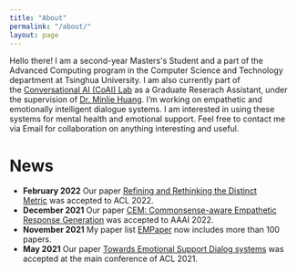 ```yaml
---
title: "About"
permalink: "/about/"
layout: page
---
```



Hello there! I am a second-year Masters's Student and a part of the Advanced Computing program in the Computer Science and Technology department at Tsinghua University. I am also currently part of the [Conversational AI (CoAI) Lab](http://coai.cs.tsinghua.edu.cn/) as a Graduate Reserach Assistant, under the supervision of [Dr. Minlie Huang](http://coai.cs.tsinghua.edu.cn/hml). I’m working on empathetic and emotionally intelligent dialogue systems. I am interested in using these systems for mental health and emotional support. Feel free to contact me via Email for collaboration on anything interesting and useful.


# News

- **February 2022** Our paper [Refining and Rethinking the Distinct Metric](https://arxiv.org/pdf/2202.13587v1.pdf) was accepted to ACL 2022.
- **December 2021** Our paper [CEM: Commonsense-aware Empathetic Response Generation](https://arxiv.org/abs/2109.05739) was accepted to AAAI 2022.
- **November 2021** My paper list [EMPaper](https://github.com/Sahandfer/EMPaper) now includes more than 100 papers.
- **May 2021** Our paper [Towards Emotional Support Dialog systems](https://arxiv.org/abs/2109.05739) was accepted at the main conference of ACL 2021.